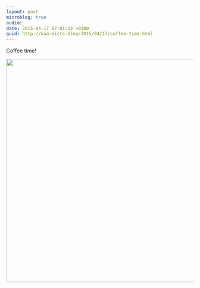 ```yaml
---
layout: post
microblog: true
audio: 
date: 2015-04-17 07:01:13 +0300
guid: http://kaa.micro.blog/2015/04/17/coffee-time.html
---
```

Coffee time!

<img src="https://micro.kaa.bz/uploads/2018/c660feea3b.jpg" width="600" height="600" />
